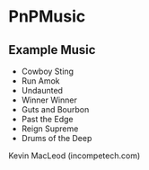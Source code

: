 PnPMusic
========


## Example Music
- Cowboy Sting 
- Run Amok
- Undaunted
- Winner Winner
- Guts and Bourbon
- Past the Edge
- Reign Supreme
- Drums of the Deep

Kevin MacLeod (incompetech.com)
